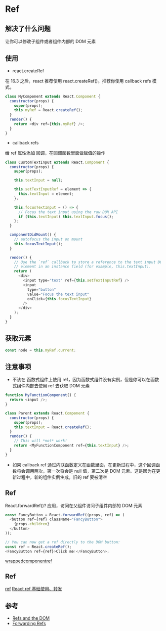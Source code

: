 # Ref

## 解决了什么问题

让你可以修改子组件或者组件内部的 DOM 元素

## 使用

- react.createRef

在 16.3 之后，react 推荐使用 react.createRef()。推荐你使用 callback refs 模式。

```js
class MyComponent extends React.Component {
  constructor(props) {
    super(props);
    this.myRef = React.createRef();
  }
  render() {
    return <div ref={this.myRef} />;
  }
}
```

- callback refs

给 ref 属性添加 回调，在回调函数里面做赋值的操作

```js
class CustomTextInput extends React.Component {
  constructor(props) {
    super(props);

    this.textInput = null;

    this.setTextInputRef = element => {
      this.textInput = element;
    };

    this.focusTextInput = () => {
      // Focus the text input using the raw DOM API
      if (this.textInput) this.textInput.focus();
    };
  }

  componentDidMount() {
    // autofocus the input on mount
    this.focusTextInput();
  }

  render() {
    // Use the `ref` callback to store a reference to the text input DOM
    // element in an instance field (for example, this.textInput).
    return (
      <div>
        <input type="text" ref={this.setTextInputRef} />
        <input
          type="button"
          value="Focus the text input"
          onClick={this.focusTextInput}
        />
      </div>
    );
  }
}
```

## 获取元素

```js
const node = this.myRef.current;
```

## 注意事项

- 不该在 函数式组件上使用 ref，因为函数式组件没有实例，但是你可以在函数式组件内部去使用 ref 去获取 DOM 元素

```js
function MyFunctionComponent() {
  return <input />;
}

class Parent extends React.Component {
  constructor(props) {
    super(props);
    this.textInput = React.createRef();
  }
  render() {
    // This will *not* work!
    return <MyFunctionComponent ref={this.textInput} />;
  }
}
```

- 如果 callback ref 通过内联函数定义在函数里面，在更新过程中，这个回调函数将会调用两次，第一次将会是 null 值，第二次是 DOM 元素。这是因为在更新过程中，新的组件实例生成，旧的 ref 要被清空

## Ref

React.forwardRef()? 应用，访问在父组件访问子组件内部的 DOM 元素

```js
const FancyButton = React.forwardRef((props, ref) => (
  <button ref={ref} className="FancyButton">
    {props.children}
  </button>
));

// You can now get a ref directly to the DOM button:
const ref = React.createRef();
<FancyButton ref={ref}>Click me!</FancyButton>;
```

[wrappedcomponentref](https://github.com/react-component/form#note-use-wrappedcomponentref-instead-of-withref-after-rc-form140)

## Ref

[ref](https://stackoverflow.com/questions/53200784/react-context-consumer-how-to-access-ref-on-to-the-consuming-component)
[React ref 基础使用、转发](https://www.codenong.com/js0837f0576006/)

## 参考

- [Refs and the DOM](https://reactjs.org/docs/refs-and-the-dom.html)
- [Forwarding Refs](https://reactjs.org/docs/forwarding-refs.html)
